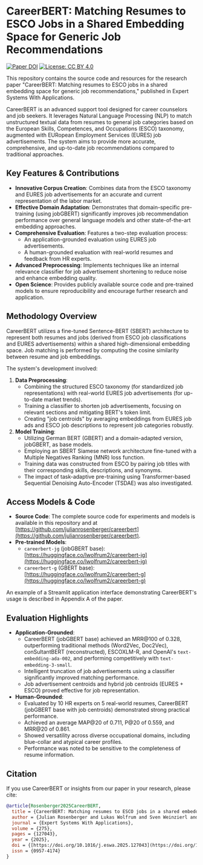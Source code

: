 # CareerBERT: Matching Resumes to ESCO Jobs in a Shared Embedding Space for Generic Job Recommendations

[![Paper DOI](https://img.shields.io/badge/DOI-10.1016/j.eswa.2025.127043-blue)](https://doi.org/10.1016/j.eswa.2025.127043)
[![License: CC BY 4.0](https://img.shields.io/badge/License-CC%20BY%204.0-lightgrey.svg)](http://creativecommons.org/licenses/by/4.0/)

This repository contains the source code and resources for the research paper "CareerBERT: Matching resumes to ESCO jobs in a shared embedding space for generic job recommendations," published in Expert Systems With Applications.

CareerBERT is an advanced support tool designed for career counselors and job seekers. It leverages Natural Language Processing (NLP) to match unstructured textual data from resumes to general job categories based on the European Skills, Competences, and Occupations (ESCO) taxonomy, augmented with EURopean Employment Services (EURES) job advertisements. The system aims to provide more accurate, comprehensive, and up-to-date job recommendations compared to traditional approaches.

## Key Features & Contributions

* **Innovative Corpus Creation**: Combines data from the ESCO taxonomy and EURES job advertisements for an accurate and current representation of the labor market.
* **Effective Domain Adaptation**: Demonstrates that domain-specific pre-training (using jobGBERT) significantly improves job recommendation performance over general language models and other state-of-the-art embedding approaches.
* **Comprehensive Evaluation**: Features a two-step evaluation process:
    * An application-grounded evaluation using EURES job advertisements.
    * A human-grounded evaluation with real-world resumes and feedback from HR experts.
* **Advanced Preprocessing**: Implements techniques like an internal relevance classifier for job advertisement shortening to reduce noise and enhance embedding quality.
* **Open Science**: Provides publicly available source code and pre-trained models to ensure reproducibility and encourage further research and application.

## Methodology Overview

CareerBERT utilizes a fine-tuned Sentence-BERT (SBERT) architecture to represent both resumes and jobs (derived from ESCO job classifications and EURES advertisements) within a shared high-dimensional embedding space. Job matching is performed by computing the cosine similarity between resume and job embeddings.

The system's development involved:
1.  **Data Preprocessing**:
    * Combining the structured ESCO taxonomy (for standardized job representations) with real-world EURES job advertisements (for up-to-date market trends).
    * Training a classifier to shorten job advertisements, focusing on relevant sections and mitigating BERT's token limit.
    * Creating "job centroids" by averaging embeddings from EURES job ads and ESCO job descriptions to represent job categories robustly.
2.  **Model Training**:
    * Utilizing German BERT (GBERT) and a domain-adapted version, jobGBERT, as base models.
    * Employing an SBERT Siamese network architecture fine-tuned with a Multiple Negatives Ranking (MNR) loss function.
    * Training data was constructed from ESCO by pairing job titles with their corresponding skills, descriptions, and synonyms.
    * The impact of task-adaptive pre-training using Transformer-based Sequential Denoising Auto-Encoder (TSDAE) was also investigated.

## Access Models & Code

* **Source Code**: The complete source code for experiments and models is available in this repository and at [https://github.com/julianrosenberger/careerbert](https://github.com/julianrosenberger/careerbert).
* **Pre-trained Models**:
    * `careerbert-jg` (jobGBERT base): [https://huggingface.co/lwolfrum2/careerbert-jg](https://huggingface.co/lwolfrum2/careerbert-jg)
    * `careerbert-g` (GBERT base): [https://huggingface.co/lwolfrum2/careerbert-g](https://huggingface.co/lwolfrum2/careerbert-g)

An example of a Streamlit application interface demonstrating CareerBERT's usage is described in Appendix A of the paper.

## Evaluation Highlights

* **Application-Grounded**:
    * CareerBERT (jobGBERT base) achieved an MRR@100 of 0.328, outperforming traditional methods (Word2Vec, Doc2Vec), conSultantBERT (reconstructed), ESCOXLM-R, and OpenAI's `text-embedding-ada-002`, and performing competitively with `text-embedding-3-small`.
    * Intelligent truncation of job advertisements using a classifier significantly improved matching performance.
    * Job advertisement centroids and hybrid job centroids (EURES + ESCO) proved effective for job representation.
* **Human-Grounded**:
    * Evaluated by 10 HR experts on 5 real-world resumes, CareerBERT (jobGBERT base with job centroids) demonstrated strong practical performance.
    * Achieved an average MAP@20 of 0.711, P@20 of 0.559, and MRR@20 of 0.861.
    * Showed versatility across diverse occupational domains, including blue-collar and atypical career profiles.
    * Performance was noted to be sensitive to the completeness of resume information.

## Citation

If you use CareerBERT or insights from our paper in your research, please cite:

```bibtex
@article{Rosenberger2025CareerBERT,
  title = {CareerBERT: Matching resumes to ESCO jobs in a shared embedding space for generic job recommendations},
  author = {Julian Rosenberger and Lukas Wolfrum and Sven Weinzierl and Mathias Kraus and Patrick Zschech},
  journal = {Expert Systems With Applications},
  volume = {275},
  pages = {127043},
  year = {2025},
  doi = {[https://doi.org/10.1016/j.eswa.2025.127043](https://doi.org/10.1016/j.eswa.2025.127043)},
  issn = {0957-4174}
}
